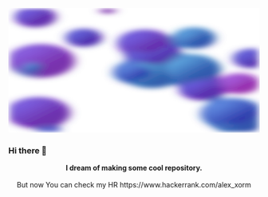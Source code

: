 <p align="center" width="100%">
<picture>
  <img src="img/banner.svg" width="100%" height="250px" title="Alex Xorm">
</picture>
</p>

### Hi there 👋
<p align="center">
<b>I dream of making some cool repository.</b><br><br>
But now
You can check my HR https://www.hackerrank.com/alex_xorm
</p>
<!--
**xormal/xormal** is a ✨ _special_ ✨ repository because its `README.md` (this file) appears on your GitHub profile.

Here are some ideas to get you started:

- 🔭 I’m currently working on ...
- 🌱 I’m currently learning ...
- 👯 I’m looking to collaborate on ...
- 🤔 I’m looking for help with ...
- 💬 Ask me about ...
- 📫 How to reach me: ...
- 😄 Pronouns: ...
- ⚡ Fun fact: ...
-->
